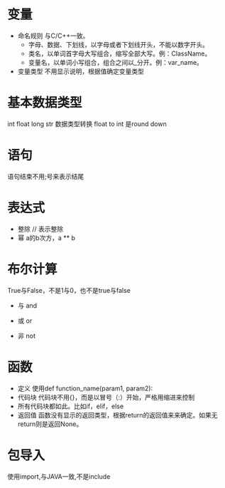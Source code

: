 # 变量
* 命名规则
  与C/C++一致。
  * 字母、数据、下划线，以字母或者下划线开头，不能以数字开头。
  * 类名，以单词首字母大写组合，缩写全部大写。例：ClassName。
  * 变量名，以单词小写组合，组合之间以_分开。例：var_name。
* 变量类型
不用显示说明，根据值确定变量类型

# 基本数据类型
int float long str
数据类型转换
float to int 是round down

# 语句
语句结束不用;号来表示结尾

# 表达式
* 整除
// 表示整除
* 幂
a的b次方，a ** b
# 布尔计算
True与False，不是1与0，也不是true与false
* 与
  and 
* 或
  or 

* 非
  not 

# 函数
* 定义
使用def function_name(param1, param2):
* 代码块
代码块不用{}，而是以冒号（:）开始，严格用缩进来控制
 * 所有代码块都如此。比如if，elif，else
* 返回值
函数没有显示的返回类型，根据return的返回值来来确定。如果无return则是返回None。

# 包导入
使用import,与JAVA一致,不是include

# 


